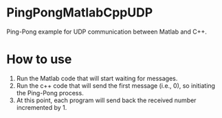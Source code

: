 # PingPongMatlabCppUDP
Ping-Pong example for UDP communication between Matlab and C++.

# How to use
1. Run the Matlab code that will start waiting for messages.
2. Run the c++ code that will send the first message (i.e., 0), so initiating the Ping-Pong process.
3. At this point, each program will send back the received number incremented by 1.
